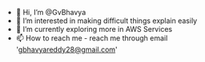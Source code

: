- 👋 Hi, I’m @GvBhavya
- 👀 I’m interested in making difficult things explain easily
- 🌱 I’m currently exploring more in AWS Services
- 📫 How to reach me  - reach me through email 'gbhavyareddy28@gmail.com'


